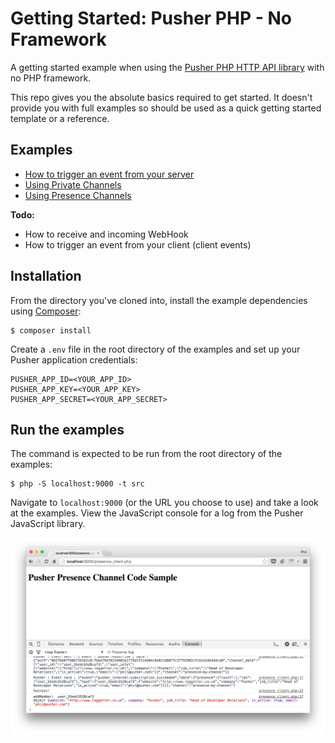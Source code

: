 # Getting Started: Pusher PHP - No Framework

A getting started example when using the [Pusher PHP HTTP API library](https://github.com/pusher/pusher-http-php) with no PHP framework.

This repo gives you the absolute basics required to get started. It doesn't provide you with full examples so should be used as a quick getting started template or a reference.

## Examples

* [How to trigger an event from your server](src/trigger/)
* [Using Private Channels](src/private/)
* [Using Presence Channels](src/presence/)

**Todo:**

* How to receive and incoming WebHook
* How to trigger an event from your client (client events)

## Installation

From the directory you've cloned into, install the example dependencies using [Composer](https://getcomposer.org/):

```
$ composer install
```

Create a `.env` file in the root directory of the examples and set up your Pusher application credentials:

```
PUSHER_APP_ID=<YOUR_APP_ID>
PUSHER_APP_KEY=<YOUR_APP_KEY>
PUSHER_APP_SECRET=<YOUR_APP_SECRET>
```

## Run the examples

The command is expected to be run from the root directory of the examples:

```
$ php -S localhost:9000 -t src
```

Navigate to `localhost:9000` (or the URL you choose to use) and take a look at the examples. View the JavaScript console for a log from the Pusher JavaScript library.

![](./docs/presence-log.png)
